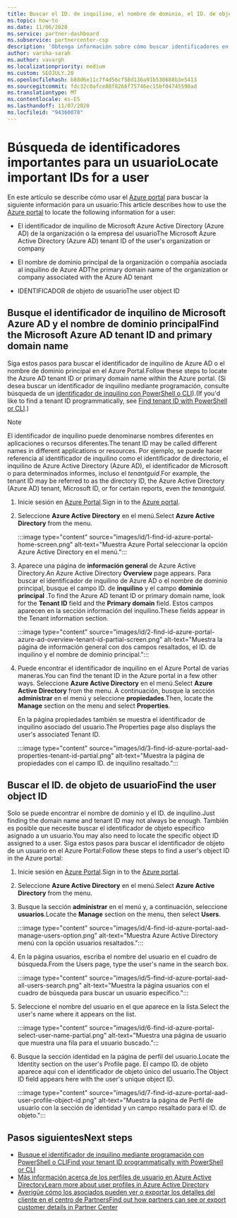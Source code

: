 ```yaml
---
title: Buscar el ID. de inquilino, el nombre de dominio, el ID. de objeto de usuario
ms.topic: how-to
ms.date: 11/06/2020
ms.service: partner-dashboard
ms.subservice: partnercenter-csp
description: 'Obtenga información sobre cómo buscar identificadores en el Azure Portal: el identificador de inquilino de Azure AD de una organización, el nombre de dominio o el identificador de objeto de usuario específico. Algunas tareas necesitan esta información.'
author: varsha-sarah
ms.author: vavargh
ms.localizationpriority: medium
ms.custom: SEOJULY.20
ms.openlocfilehash: b88d6e11c7f4d56cf58d136a91b530688b3e5413
ms.sourcegitcommit: fdc32c0afce88f8266f75746ec15bf04745590ad
ms.translationtype: MT
ms.contentlocale: es-ES
ms.lasthandoff: 11/07/2020
ms.locfileid: "94360078"
---
```

# <a name="locate-important-ids-for-a-user"></a><span data-ttu-id="c9e26-104">Búsqueda de identificadores importantes para un usuario</span><span class="sxs-lookup"><span data-stu-id="c9e26-104">Locate important IDs for a user</span></span>

<span data-ttu-id="c9e26-105">En este artículo se describe cómo usar el [Azure portal](https://portal.azure.com/) para buscar la siguiente información para un usuario:</span><span class="sxs-lookup"><span data-stu-id="c9e26-105">This article describes how to use the [Azure portal](https://portal.azure.com/) to locate the following information for a user:</span></span>

- <span data-ttu-id="c9e26-106">El identificador de inquilino de Microsoft Azure Active Directory (Azure AD) de la organización o la empresa del usuario</span><span class="sxs-lookup"><span data-stu-id="c9e26-106">The Microsoft Azure Active Directory (Azure AD) tenant ID of the user's organization or company</span></span>

- <span data-ttu-id="c9e26-107">El nombre de dominio principal de la organización o compañía asociada al inquilino de Azure AD</span><span class="sxs-lookup"><span data-stu-id="c9e26-107">The primary domain name of the organization or company associated with the Azure AD tenant</span></span>

- <span data-ttu-id="c9e26-108">IDENTIFICADOR de objeto de usuario</span><span class="sxs-lookup"><span data-stu-id="c9e26-108">The user object ID</span></span>

## <a name="find-the-microsoft-azure-ad-tenant-id-and-primary-domain-name"></a><span data-ttu-id="c9e26-109">Busque el identificador de inquilino de Microsoft Azure AD y el nombre de dominio principal</span><span class="sxs-lookup"><span data-stu-id="c9e26-109">Find the Microsoft Azure AD tenant ID and primary domain name</span></span>

<span data-ttu-id="c9e26-110">Siga estos pasos para buscar el identificador de inquilino de Azure AD o el nombre de dominio principal en el Azure Portal.</span><span class="sxs-lookup"><span data-stu-id="c9e26-110">Follow these steps to locate the Azure AD tenant ID or primary domain name within the Azure portal.</span></span> <span data-ttu-id="c9e26-111">(Si desea buscar un identificador de inquilino mediante programación, consulte búsqueda de un [identificador de inquilino con PowerShell o CLI](/azure/active-directory/fundamentals/active-directory-how-to-find-tenant.md#find-tenant-id-with-powershell)).</span><span class="sxs-lookup"><span data-stu-id="c9e26-111">(If you'd like to find a tenant ID programmatically, see [Find tenant ID with PowerShell or CLI](/azure/active-directory/fundamentals/active-directory-how-to-find-tenant.md#find-tenant-id-with-powershell).)</span></span>

> [!NOTE]
> <span data-ttu-id="c9e26-112">El identificador de inquilino puede denominarse nombres diferentes en aplicaciones o recursos diferentes.</span><span class="sxs-lookup"><span data-stu-id="c9e26-112">The tenant ID may be called different names in different applications or resources.</span></span> <span data-ttu-id="c9e26-113">Por ejemplo, se puede hacer referencia al identificador de inquilino como el identificador de directorio, el inquilino de Azure Active Directory (Azure AD), el identificador de Microsoft o para determinados informes, incluso el *tenantguid*.</span><span class="sxs-lookup"><span data-stu-id="c9e26-113">For example, the tenant ID may be referred to as the directory ID, the Azure Active Directory (Azure AD) tenant, Microsoft ID, or for certain reports, even the *tenantguid*.</span></span>

1. <span data-ttu-id="c9e26-114">Inicie sesión en [Azure Portal](https://portal.azure.com/).</span><span class="sxs-lookup"><span data-stu-id="c9e26-114">Sign in to the [Azure portal](https://portal.azure.com/).</span></span>

2. <span data-ttu-id="c9e26-115">Seleccione **Azure Active Directory** en el menú.</span><span class="sxs-lookup"><span data-stu-id="c9e26-115">Select **Azure Active Directory** from the menu.</span></span>

   :::image type="content" source="images/id/1-find-id-azure-portal-home-screen.png" alt-text="Muestra Azure Portal seleccionar la opción Azure Active Directory en el menú.":::

3. <span data-ttu-id="c9e26-117">Aparece una página de **información general** de Azure Active Directory.</span><span class="sxs-lookup"><span data-stu-id="c9e26-117">An Azure Active Directory **Overview** page appears.</span></span> <span data-ttu-id="c9e26-118">Para buscar el identificador de inquilino de Azure AD o el nombre de dominio principal, busque el campo ID. de **inquilino** y el campo **dominio principal** .</span><span class="sxs-lookup"><span data-stu-id="c9e26-118">To find the Azure AD tenant ID or primary domain name, look for the **Tenant ID** field and the **Primary domain** field.</span></span> <span data-ttu-id="c9e26-119">Estos campos aparecen en la sección información del inquilino.</span><span class="sxs-lookup"><span data-stu-id="c9e26-119">These fields appear in the Tenant information section.</span></span>

   :::image type="content" source="images/id/2-find-id-azure-portal-azure-ad-overview-tenant-id-partial-screen.png" alt-text="Muestra la página de información general con dos campos resaltados, el ID. de inquilino y el nombre de dominio principal.":::

4. <span data-ttu-id="c9e26-121">Puede encontrar el identificador de inquilino en el Azure Portal de varias maneras.</span><span class="sxs-lookup"><span data-stu-id="c9e26-121">You can find the tenant ID in the Azure portal in a few other ways.</span></span> <span data-ttu-id="c9e26-122">Seleccione **Azure Active Directory** en el menú.</span><span class="sxs-lookup"><span data-stu-id="c9e26-122">Select **Azure Active Directory** from the menu.</span></span> <span data-ttu-id="c9e26-123">A continuación, busque la sección **administrar** en el menú y seleccione **propiedades**.</span><span class="sxs-lookup"><span data-stu-id="c9e26-123">Then, locate the **Manage** section on the menu and select **Properties**.</span></span>

   <span data-ttu-id="c9e26-124">En la página propiedades también se muestra el identificador de inquilino asociado del usuario.</span><span class="sxs-lookup"><span data-stu-id="c9e26-124">The Properties page also displays the user's associated Tenant ID.</span></span>

   :::image type="content" source="images/id/3-find-id-azure-portal-aad-properties-tenant-id-partial.png" alt-text="Muestra la página de propiedades con el campo ID. de inquilino resaltado.":::

## <a name="find-the-user-object-id"></a><span data-ttu-id="c9e26-126">Buscar el ID. de objeto de usuario</span><span class="sxs-lookup"><span data-stu-id="c9e26-126">Find the user object ID</span></span>

<span data-ttu-id="c9e26-127">Solo se puede encontrar el nombre de dominio y el ID. de inquilino.</span><span class="sxs-lookup"><span data-stu-id="c9e26-127">Just finding the domain name and tenant ID may not always be enough.</span></span> <span data-ttu-id="c9e26-128">También es posible que necesite buscar el identificador de objeto específico asignado a un usuario.</span><span class="sxs-lookup"><span data-stu-id="c9e26-128">You may also need to locate the specific object ID assigned to a user.</span></span> <span data-ttu-id="c9e26-129">Siga estos pasos para buscar el identificador de objeto de un usuario en el Azure Portal:</span><span class="sxs-lookup"><span data-stu-id="c9e26-129">Follow these steps to find a user's object ID in the Azure portal:</span></span>

1. <span data-ttu-id="c9e26-130">Inicie sesión en [Azure Portal](https://portal.azure.com/).</span><span class="sxs-lookup"><span data-stu-id="c9e26-130">Sign in to the [Azure portal](https://portal.azure.com/).</span></span>

2. <span data-ttu-id="c9e26-131">Seleccione **Azure Active Directory** en el menú.</span><span class="sxs-lookup"><span data-stu-id="c9e26-131">Select **Azure Active Directory** from the menu.</span></span>

3. <span data-ttu-id="c9e26-132">Busque la sección **administrar** en el menú y, a continuación, seleccione **usuarios**.</span><span class="sxs-lookup"><span data-stu-id="c9e26-132">Locate the **Manage** section on the menu, then select **Users**.</span></span>

      :::image type="content" source="images/id/4-find-id-azure-portal-aad-manage-users-option.png" alt-text="Muestra Azure Active Directory menú con la opción usuarios resaltados.":::

4. <span data-ttu-id="c9e26-134">En la página usuarios, escriba el nombre del usuario en el cuadro de búsqueda.</span><span class="sxs-lookup"><span data-stu-id="c9e26-134">From the Users page, type the user's name in the search box.</span></span>

      :::image type="content" source="images/id/5-find-id-azure-portal-aad-all-users-search.png" alt-text="Muestra la página usuarios con el cuadro de búsqueda para buscar un usuario específico.":::

5. <span data-ttu-id="c9e26-136">Seleccione el nombre del usuario en el que aparece en la lista.</span><span class="sxs-lookup"><span data-stu-id="c9e26-136">Select the user's name where it appears on the list.</span></span>  

      :::image type="content" source="images/id/6-find-id-azure-portal-select-user-name-partial.png" alt-text="Muestra una página de usuario que muestra una fila para el usuario buscado.":::

6. <span data-ttu-id="c9e26-138">Busque la sección identidad en la página de perfil del usuario.</span><span class="sxs-lookup"><span data-stu-id="c9e26-138">Locate the Identity section on the user's Profile page.</span></span> <span data-ttu-id="c9e26-139">El campo ID. de objeto aparece aquí con el identificador de objeto único del usuario.</span><span class="sxs-lookup"><span data-stu-id="c9e26-139">The Object ID field appears here with the user's unique object ID.</span></span>

      :::image type="content" source="images/id/7-find-id-azure-portal-aad-user-profile-object-id.png" alt-text="Muestra la página de Perfil de usuario con la sección de identidad y un campo resaltado para el ID. de objeto.":::

## <a name="next-steps"></a><span data-ttu-id="c9e26-141">Pasos siguientes</span><span class="sxs-lookup"><span data-stu-id="c9e26-141">Next steps</span></span>

- [<span data-ttu-id="c9e26-142">Busque el identificador de inquilino mediante programación con PowerShell o CLI</span><span class="sxs-lookup"><span data-stu-id="c9e26-142">Find your tenant ID programmatically with PowerShell or CLI</span></span>](/azure/active-directory/fundamentals/active-directory-how-to-find-tenant)
- [<span data-ttu-id="c9e26-143">Más información acerca de los perfiles de usuario en Azure Active Directory</span><span class="sxs-lookup"><span data-stu-id="c9e26-143">Learn more about user profiles in Azure Active Directory</span></span>](/azure/active-directory/fundamentals/active-directory-users-profile-azure-portal)
- [<span data-ttu-id="c9e26-144">Averigüe cómo los asociados pueden ver o exportar los detalles del cliente en el centro de Partners</span><span class="sxs-lookup"><span data-stu-id="c9e26-144">Find out how partners can see or export customer details in Partner Center</span></span>](see-your-customer-list.md)
